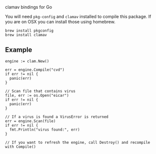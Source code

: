 clamav bindings for Go

You will need `pkg-config` and `clamav` installed to compile this package. If you are on OSX you can install those using homebrew.

    brew install pkgconfig
    brew install clamav

## Example

    engine := clam.New()

    err = engine.Compile("cvd")
    if err != nil {
      panic(err)
    }

    // Scan file that contains virus
    file, err := os.Open("eicar")
    if err != nil {
      panic(err)
    }

    // If a virus is found a VirusError is returned
    err = engine.Scan(file)
    if err != nil {
      fmt.Println("virus found:", err)
    }

    // If you want to refresh the engine, call Destroy() and recompile with Compile()
